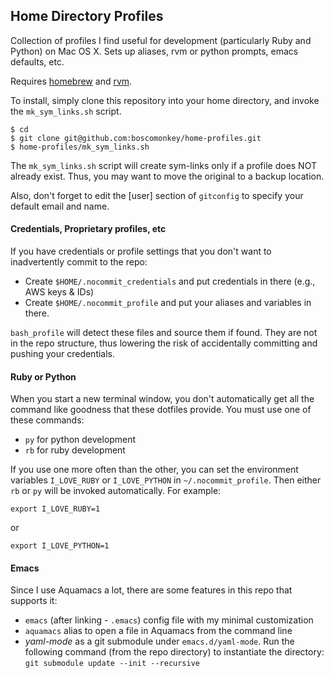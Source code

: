 ## Home Directory Profiles ##

Collection of profiles I find useful for development (particularly Ruby and Python) on Mac OS X.  Sets up aliases, rvm or python prompts, emacs defaults, etc.

Requires [homebrew](https://brew.sh/) and [rvm](https://rvm.io/).

To install, simply clone this repository into your home directory, and invoke the `mk_sym_links.sh` script.

    $ cd
    $ git clone git@github.com:boscomonkey/home-profiles.git
    $ home-profiles/mk_sym_links.sh

The `mk_sym_links.sh` script will create sym-links only if a profile does NOT already exist.  Thus, you may want to move the original to a backup location.

Also, don't forget to edit the [user] section of `gitconfig` to specify your default email and name.


#### Credentials, Proprietary profiles, etc ####

If you have credentials or profile settings that you don't want to inadvertently commit to the repo:

* Create `$HOME/.nocommit_credentials` and put credentials in there (e.g., AWS keys & IDs)
* Create `$HOME/.nocommit_profile` and put your aliases and variables in there.

`bash_profile` will detect these files and source them if found. They are not in the repo structure, thus lowering the risk of accidentally committing and pushing your credentials.


#### Ruby or Python ####

When you start a new terminal window, you don't automatically get all the command like goodness that these dotfiles provide. You must use one of these commands:

* `py` for python development
* `rb` for ruby development

If you use one more often than the other, you can set the environment variables `I_LOVE_RUBY` or `I_LOVE_PYTHON` in `~/.nocommit_profile`. Then either `rb` or `py` will be invoked automatically. For example:

    export I_LOVE_RUBY=1

or

    export I_LOVE_PYTHON=1


#### Emacs ####

Since I use Aquamacs a lot, there are some features in this repo that supports it:

* `emacs` (after linking - `.emacs`) config file with my minimal customization
* `aquamacs` alias to open a file in Aquamacs from the command line
* _yaml-mode_ as a git submodule under `emacs.d/yaml-mode`. Run the following command (from the repo directory) to instantiate the directory:
```git submodule update --init --recursive```
